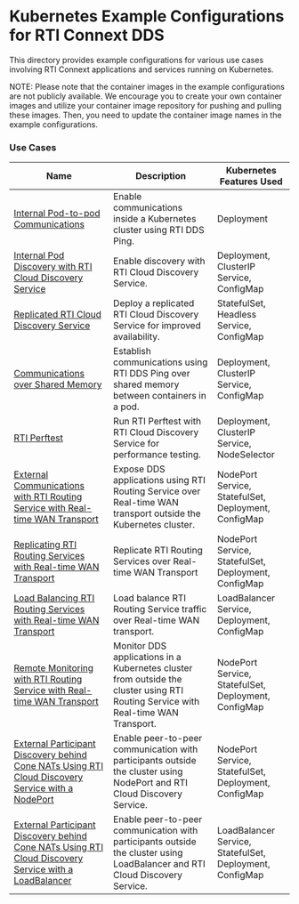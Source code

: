 # Kubernetes Example Configurations for RTI Connext DDS
This directory provides example configurations for various use cases involving RTI Connext applications and services running on Kubernetes.

NOTE: Please note that the container images in the example configurations are not publicly available. We encourage you to create your own container images and utilize your container image repository for pushing and pulling these images. Then, you need to update the container image names in the example configurations. 

### Use Cases

|Name | Description | Kubernetes Features Used |
------------- | ------------- | ------------  |
|[Internal Pod-to-pod Communications](ddsping/) | Enable communications inside a Kubernetes cluster using RTI DDS Ping. | Deployment  |
|[Internal Pod Discovery with RTI Cloud Discovery Service](ddsping_cds/) | Enable discovery with RTI Cloud Discovery Service. | Deployment, ClusterIP Service, ConfigMap |
|[Replicated RTI Cloud Discovery Service](ddsping_cds_replicated/) | Deploy a replicated RTI Cloud Discovery Service for improved availability. | StatefulSet, Headless Service, ConfigMap |
|[Communications over Shared Memory](ddsping_shmem/) | Establish communications using RTI DDS Ping over shared memory between containers in a pod. | Deployment, ClusterIP Service, ConfigMap |
|[RTI Perftest](perftest_cds/) | Run RTI Perftest with RTI Cloud Discovery Service for performance testing. | Deployment, ClusterIP Service, NodeSelector | 
|[External Communications with RTI Routing Service with Real-time WAN Transport](routingservice_rwt/) | Expose DDS applications using RTI Routing Service over Real-time WAN transport outside the Kubernetes cluster. | NodePort Service, StatefulSet, Deployment, ConfigMap | 
|[Replicating RTI Routing Services with Real-time WAN Transport](routingservice_rwt_replicated/) | Replicate RTI Routing Services over Real-time WAN Transport | NodePort Service, StatefulSet, Deployment, ConfigMap | 
|[Load Balancing RTI Routing Services with Real-time WAN Transport](routingservice_rwt_lb/) | Load balance RTI Routing Service traffic over Real-time WAN transport. | LoadBalancer Service, Deployment, ConfigMap | 
|[Remote Monitoring with RTI Routing Service with Real-time WAN Transport](routingservice_rwt_monitoring/) | Monitor DDS applications in a Kubernetes cluster from outside the cluster using RTI Routing Service with Real-time WAN Transport. | NodePort Service, StatefulSet, Deployment, ConfigMap | 
|[External Participant Discovery behind Cone NATs Using RTI Cloud Discovery Service with a NodePort](cds_wan_point_to_point_node_port/) | Enable peer-to-peer communication with participants outside the cluster using NodePort and RTI Cloud Discovery Service. | NodePort Service, StatefulSet, Deployment, ConfigMap | 
|[External Participant Discovery behind Cone NATs Using RTI Cloud Discovery Service with a LoadBalancer](cds_wan_point_to_point_load_balancer/) |  Enable peer-to-peer communication with participants outside the cluster using LoadBalancer and RTI Cloud Discovery Service. | LoadBalancer Service, StatefulSet, Deployment, ConfigMap | 
